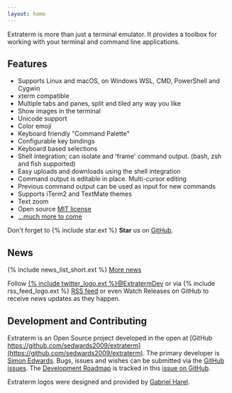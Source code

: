 ```yaml
---
layout: home
---
```


Extraterm is more than just a terminal emulator. It provides a toolbox for working with your terminal and command line applications.


## Features

* Supports Linux and macOS, on Windows WSL, CMD, PowerShell and Cygwin
* xterm compatible
* Multiple tabs and panes, split and tiled any way you like
* Show images in the terminal
* Unicode support
* Color emoji
* Keyboard friendly "Command Palette"
* Configurable key bindings
* Keyboard based selections
* Shell integration; can isolate and 'frame' command output. (bash, zsh and fish supported)
* Easy uploads and downloads using the shell integration
* Command output is editable in place. Multi-cursor editing
* Previous command output can be used as input for new commands
* Supports iTerm2 and TextMate themes
* Text zoom
* Open source [MIT license](https://github.com/sedwards2009/extraterm/blob/master/LICENSE.txt)
* [...much more to come](https://github.com/sedwards2009/extraterm/issues/30)

Don't forget to {% include star.ext %} **Star** us on [GitHub](https://github.com/sedwards2009/extraterm).


## News
{% include news_list_short.ext %}
[More news](news.html)

Follow [{% include twitter_logo.ext %}@ExtratermDev](https://twitter.com/ExtratermDev) or via {% include rss_feed_logo.ext %} <a rel="alternate" type="application/rss+xml" href="feed.xml">RSS feed</a> or even Watch Releases on GitHub to receive news updates as they happen.


## Development and Contributing

Extraterm is an Open Source project developed in the open at [GitHub https://github.com/sedwards2009/extraterm](https://github.com/sedwards2009/extraterm). The primary developer is [Simon Edwards](mailto:simon@simonzone.com). Bugs, issues and wishes can be submitted via the [GitHub issues](https://github.com/sedwards2009/extraterm/issues). The [Development Roadmap](https://github.com/sedwards2009/extraterm/issues/30) is tracked in this [issue on GitHub](https://github.com/sedwards2009/extraterm/issues/30).

Extraterm logos were designed and provided by [Gabriel Harel](https://github.com/g-harel).
